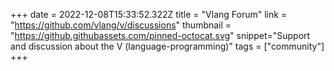 +++
date = 2022-12-08T15:33:52.322Z
title = "Vlang Forum"
link = "https://github.com/vlang/v/discussions"
thumbnail = "https://github.githubassets.com/pinned-octocat.svg"
snippet="Support and discussion about the V (language-programming)"
tags = ["community"]
+++
